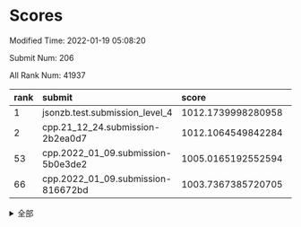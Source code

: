 # Scores

Modified Time: 2022-01-19 05:08:20

Submit Num: 206

All Rank Num: 41937

| rank |               submit               |       score        |       sigma        | pk_num |
| :--- | :--------------------------------- | :----------------- | :----------------- | :----- |
| 1    | jsonzb.test.submission_level_4     | 1012.1739998280958 | 0.8047137824043081 | 755    |
| 2    | cpp.21_12_24.submission-2b2ea0d7   | 1012.1064549842284 | 0.7950191863799659 | 817    |
| 53   | cpp.2022_01_09.submission-5b0e3de2 | 1005.0165192552594 | 0.7354798455734824 | 818    |
| 66   | cpp.2022_01_09.submission-816672bd | 1003.7367385720705 | 0.7208022193692356 | 819    |


<details>
<summary>全部</summary>

| rank |                 submit                 |       score        |       sigma        | pk_num |
| :--- | :------------------------------------- | :----------------- | :----------------- | :----- |
| 1    | jsonzb.test.submission_level_4         | 1012.1739998280958 | 0.8047137824043081 | 755    |
| 2    | cpp.21_12_24.submission-2b2ea0d7       | 1012.1064549842284 | 0.7950191863799659 | 817    |
| 3    | gobigger.level_3.submission_level_3_34 | 1011.8648644983432 | 0.7756927553370919 | 818    |
| 4    | gobigger.level_3.submission_level_3_31 | 1011.3482014897107 | 0.7602438711470645 | 811    |
| 5    | gobigger.level_3.submission_level_3_49 | 1011.2261074931708 | 0.7578408229083241 | 812    |
| 6    | gobigger.level_3.submission_level_3_3  | 1011.214815577376  | 0.7489074100047072 | 818    |
| 7    | gobigger.level_3.submission_level_3_17 | 1011.1051577181713 | 0.7543177557740158 | 816    |
| 8    | gobigger.level_3.submission_level_3_36 | 1011.0013128761882 | 0.77600068902811   | 816    |
| 9    | gobigger.level_3.submission_level_3_7  | 1010.9512177467514 | 0.7554889255729502 | 815    |
| 10   | gobigger.level_3.submission_level_3_16 | 1010.8507818497881 | 0.7765790356965636 | 810    |
| 11   | gobigger.level_3.submission_level_3_13 | 1010.7991547150156 | 0.7693546657997006 | 814    |
| 12   | gobigger.level_3.submission_level_3_41 | 1010.7798904873275 | 0.7680124431290366 | 814    |
| 13   | gobigger.level_3.submission_level_3_1  | 1010.6599319965038 | 0.7614568163579588 | 814    |
| 14   | gobigger.level_3.submission_level_3_45 | 1010.5119879977359 | 0.7522628771805066 | 814    |
| 15   | gobigger.level_3.submission_level_3_2  | 1010.4666349292365 | 0.7386593861998937 | 818    |
| 16   | gobigger.level_3.submission_level_3_48 | 1010.3623899254723 | 0.7466863568066004 | 816    |
| 17   | gobigger.level_3.submission_level_3_12 | 1010.2547471799527 | 0.7671383271660729 | 811    |
| 18   | gobigger.level_3.submission_level_3_0  | 1010.1761359341984 | 0.7639355568294433 | 818    |
| 19   | gobigger.level_3.submission_level_3_26 | 1010.1737146644269 | 0.7465273953502695 | 810    |
| 20   | gobigger.level_3.submission_level_3_28 | 1010.1594533213965 | 0.7491187829781338 | 814    |
| 21   | gobigger.level_3.submission_level_3_43 | 1010.112851554038  | 0.765020287969446  | 816    |
| 22   | gobigger.level_3.submission_level_3_8  | 1010.1122571883328 | 0.7435365692702629 | 817    |
| 23   | gobigger.level_3.submission_level_3_32 | 1010.0852323269094 | 0.7518679061110245 | 818    |
| 24   | gobigger.level_3.submission_level_3_37 | 1010.0661372811708 | 0.7417739188398849 | 817    |
| 25   | gobigger.level_3.submission_level_3_19 | 1010.0525138093022 | 0.7425299057328123 | 811    |
| 26   | gobigger.level_3.submission_level_3_42 | 1009.9601607386335 | 0.7308437991539016 | 817    |
| 27   | gobigger.level_3.submission_level_3_11 | 1009.93285121419   | 0.7518959522298148 | 808    |
| 28   | gobigger.level_3.submission_level_3_33 | 1009.9273052106055 | 0.7615131705492303 | 818    |
| 29   | gobigger.level_3.submission_level_3_27 | 1009.9160069024352 | 0.7718181957423326 | 815    |
| 30   | gobigger.level_3.submission_level_3_29 | 1009.7987224061081 | 0.7468217932091941 | 816    |
| 31   | gobigger.level_3.submission_level_3_21 | 1009.788655878781  | 0.772244616595471  | 813    |
| 32   | gobigger.level_3.submission_level_3_40 | 1009.769396915089  | 0.7371823627680735 | 819    |
| 33   | gobigger.level_3.submission_level_3_6  | 1009.7365775685274 | 0.7598453182912279 | 814    |
| 34   | gobigger.level_3.submission_level_3_15 | 1009.6953043703526 | 0.7276191759823684 | 816    |
| 35   | gobigger.level_3.submission_level_3_46 | 1009.5634438831097 | 0.7371853111557422 | 812    |
| 36   | gobigger.level_3.submission_level_3_5  | 1009.5112967272911 | 0.7418516356063938 | 812    |
| 37   | gobigger.level_3.submission_level_3_38 | 1009.4962814018622 | 0.7362882435323644 | 815    |
| 38   | gobigger.level_3.submission_level_3_47 | 1009.4325431858781 | 0.7406105695330081 | 817    |
| 39   | gobigger.level_3.submission_level_3_35 | 1009.366929788434  | 0.746833234229656  | 812    |
| 40   | gobigger.level_3.submission_level_3_25 | 1009.2881118675389 | 0.7612685782527516 | 814    |
| 41   | gobigger.level_3.submission_level_3_20 | 1009.1573196357049 | 0.7463514484981508 | 812    |
| 42   | gobigger.level_3.submission_level_3_30 | 1009.0792489465479 | 0.7391522356158596 | 812    |
| 43   | gobigger.level_3.submission_level_3_22 | 1009.0331553727567 | 0.7453884384478712 | 816    |
| 44   | gobigger.level_3.submission_level_3_18 | 1009.0170819824971 | 0.7636882159042256 | 817    |
| 45   | gobigger.level_3.submission_level_3_39 | 1008.7489346250582 | 0.741515124177906  | 818    |
| 46   | gobigger.level_3.submission_level_3_4  | 1008.5528074009865 | 0.7408271306165722 | 811    |
| 47   | gobigger.level_3.submission_level_3_10 | 1008.4848758707095 | 0.7401876557780678 | 815    |
| 48   | gobigger.level_3.submission_level_3_23 | 1008.4670086065165 | 0.7477594674479277 | 811    |
| 49   | gobigger.level_3.submission_level_3_24 | 1008.3580889057732 | 0.7429060096361726 | 812    |
| 50   | gobigger.level_3.submission_level_3_44 | 1008.0507048196177 | 0.731635706224072  | 816    |
| 51   | gobigger.level_3.submission_level_3_14 | 1007.8137703567867 | 0.7297987065120392 | 815    |
| 52   | gobigger.level_3.submission_level_3_9  | 1007.39921128375   | 0.7433040585014435 | 813    |
| 53   | cpp.2022_01_09.submission-5b0e3de2     | 1005.0165192552594 | 0.7354798455734824 | 818    |
| 54   | gobigger.level_1.submission_level_1_10 | 1004.5108438155605 | 0.7230075639776413 | 816    |
| 55   | gobigger.level_1.submission_level_1_2  | 1004.4896977545692 | 0.7169281407512459 | 812    |
| 56   | gobigger.level_1.submission_level_1_43 | 1004.425180317346  | 0.7227746410064168 | 817    |
| 57   | gobigger.level_1.submission_level_1_4  | 1004.3742024905554 | 0.7259526516710648 | 815    |
| 58   | gobigger.level_1.submission_level_1_28 | 1004.2723674912461 | 0.7205624720979593 | 816    |
| 59   | gobigger.level_1.submission_level_1_22 | 1004.2357715046364 | 0.7202899501924668 | 815    |
| 60   | gobigger.level_1.submission_level_1_15 | 1004.2056533379613 | 0.7273663888389207 | 821    |
| 61   | gobigger.level_1.submission_level_1_21 | 1003.9766753962944 | 0.7237931005332574 | 806    |
| 62   | gobigger.level_1.submission_level_1_49 | 1003.8908026166182 | 0.7102981632794849 | 818    |
| 63   | gobigger.level_1.submission_level_1_19 | 1003.872105883595  | 0.7196839177897814 | 815    |
| 64   | gobigger.level_1.submission_level_1_7  | 1003.7367813976954 | 0.7234148798979313 | 814    |
| 65   | gobigger.level_1.submission_level_1_45 | 1003.7367571362688 | 0.7160905013311426 | 815    |
| 66   | cpp.2022_01_09.submission-816672bd     | 1003.7367385720705 | 0.7208022193692356 | 819    |
| 67   | gobigger.level_1.submission_level_1_0  | 1003.6458238952742 | 0.7033147790363895 | 821    |
| 68   | gobigger.level_1.submission_level_1_36 | 1003.6411618978688 | 0.7156806156016511 | 818    |
| 69   | gobigger.level_1.submission_level_1_1  | 1003.5972653810448 | 0.7105373161875926 | 813    |
| 70   | gobigger.level_1.submission_level_1_17 | 1003.5656719145707 | 0.7194295459317448 | 814    |
| 71   | gobigger.level_1.submission_level_1_5  | 1003.5526413093697 | 0.7171200482160929 | 811    |
| 72   | gobigger.level_1.submission_level_1_34 | 1003.4402960482043 | 0.7212991959111165 | 814    |
| 73   | gobigger.level_1.submission_level_1_41 | 1003.4389337691301 | 0.717808783806959  | 814    |
| 74   | gobigger.level_1.submission_level_1_32 | 1003.4302569890499 | 0.7119511040492814 | 814    |
| 75   | gobigger.level_1.submission_level_1_44 | 1003.3932947295466 | 0.7305392124125901 | 819    |
| 76   | gobigger.level_1.submission_level_1_18 | 1003.342848646011  | 0.7236035133267    | 811    |
| 77   | gobigger.level_1.submission_level_1_27 | 1003.3421755036081 | 0.7183691392437337 | 814    |
| 78   | gobigger.level_1.submission_level_1_48 | 1003.3031922678425 | 0.7189310554842453 | 810    |
| 79   | gobigger.level_1.submission_level_1_24 | 1003.1987801455044 | 0.7244461828502211 | 811    |
| 80   | gobigger.level_1.submission_level_1_9  | 1003.07684952249   | 0.7203766359803497 | 817    |
| 81   | gobigger.level_1.submission_level_1_38 | 1003.0131965284661 | 0.6992761009557882 | 816    |
| 82   | gobigger.level_1.submission_level_1_11 | 1002.8830691956952 | 0.7173100249702181 | 813    |
| 83   | gobigger.level_1.submission_level_1_16 | 1002.8712869993872 | 0.7268591111910423 | 817    |
| 84   | gobigger.level_1.submission_level_1_46 | 1002.8590562309936 | 0.7148369893479626 | 809    |
| 85   | gobigger.level_1.submission_level_1_35 | 1002.8440845599927 | 0.7185100421203575 | 813    |
| 86   | gobigger.level_1.submission_level_1_8  | 1002.8393614030073 | 0.7352176663694948 | 813    |
| 87   | gobigger.level_1.submission_level_1_31 | 1002.7448816213051 | 0.718983072107714  | 811    |
| 88   | gobigger.level_1.submission_level_1_6  | 1002.7251631086602 | 0.7215609521996329 | 815    |
| 89   | gobigger.level_1.submission_level_1_23 | 1002.7062804273336 | 0.7090433042167269 | 817    |
| 90   | gobigger.level_1.submission_level_1_13 | 1002.692853978217  | 0.7084182749191339 | 819    |
| 91   | gobigger.level_1.submission_level_1_12 | 1002.6817429962454 | 0.7133729907750465 | 819    |
| 92   | gobigger.level_1.submission_level_1_3  | 1002.6170328869517 | 0.7094049029179968 | 814    |
| 93   | gobigger.level_1.submission_level_1_29 | 1002.5231750103704 | 0.7225926413736077 | 813    |
| 94   | gobigger.level_1.submission_level_1_37 | 1002.4949055856707 | 0.7119424412711035 | 818    |
| 95   | gobigger.level_1.submission_level_1_47 | 1002.425607000552  | 0.7215042028398274 | 811    |
| 96   | gobigger.level_1.submission_level_1_42 | 1002.3639867973367 | 0.7040868724892967 | 813    |
| 97   | gobigger.level_1.submission_level_1_26 | 1002.357970632785  | 0.7100110928148758 | 815    |
| 98   | gobigger.level_1.submission_level_1_33 | 1002.3562442046234 | 0.7101434060387724 | 813    |
| 99   | gobigger.level_1.submission_level_1_39 | 1002.2003162056288 | 0.7183442871325799 | 816    |
| 100  | gobigger.level_1.submission_level_1_20 | 1002.1448624902462 | 0.7127480809442669 | 815    |
| 101  | gobigger.level_1.submission_level_1_30 | 1002.0337078376213 | 0.7296210338219484 | 817    |
| 102  | gobigger.level_1.submission_level_1_14 | 1001.8718072460547 | 0.7306828119367914 | 811    |
| 103  | gobigger.level_1.submission_level_1_40 | 1001.8593357246984 | 0.7128158848426642 | 816    |
| 104  | gobigger.level_1.submission_level_1_25 | 1001.5541605175454 | 0.7343971678520064 | 812    |
| 105  | gobigger.random.submission_random_13   | 997.2382797933379  | 0.7132263936400206 | 818    |
| 106  | gobigger.random.submission_random_34   | 997.2258656290785  | 0.7133244053385163 | 814    |
| 107  | gobigger.random.submission_random_43   | 997.2128200845775  | 0.7069135670668444 | 814    |
| 108  | gobigger.random.submission_random_3    | 996.9954483148367  | 0.7243282185572185 | 820    |
| 109  | gobigger.random.submission_random_36   | 996.9675023898992  | 0.7197789830565651 | 816    |
| 110  | gobigger.random.submission_random_8    | 996.8682889027303  | 0.6983284156024512 | 811    |
| 111  | gobigger.random.submission_random_12   | 996.7915247967818  | 0.723455384956197  | 813    |
| 112  | gobigger.random.submission_random_42   | 996.771737778934   | 0.7318819224132626 | 815    |
| 113  | gobigger.random.submission_random_25   | 996.6807094863469  | 0.7207383356546272 | 816    |
| 114  | gobigger.random.submission_random_1    | 996.6707663764334  | 0.7056797428678341 | 814    |
| 115  | gobigger.random.submission_random_18   | 996.6459457208215  | 0.7143188662538138 | 814    |
| 116  | gobigger.random.submission_random_10   | 996.5542361184673  | 0.7136399556873888 | 816    |
| 117  | gobigger.random.submission_random_0    | 996.5457799286277  | 0.709823097819292  | 816    |
| 118  | gobigger.random.submission_random_21   | 996.5386741211597  | 0.7189939391970939 | 815    |
| 119  | gobigger.random.submission_random_27   | 996.5305393512776  | 0.7170412298313821 | 817    |
| 120  | gobigger.random.submission_random_45   | 996.520814482189   | 0.7161584946911828 | 809    |
| 121  | gobigger.random.submission_random_39   | 996.3432661135197  | 0.719535601570064  | 815    |
| 122  | gobigger.random.submission_random_14   | 996.2522908882603  | 0.7106723862394975 | 819    |
| 123  | gobigger.random.submission_random_15   | 996.2363654303402  | 0.7164558809003141 | 810    |
| 124  | gobigger.random.submission_random_46   | 996.2045438184015  | 0.7008953101860282 | 811    |
| 125  | gobigger.random.submission_random_24   | 996.1890640612758  | 0.7094158741351743 | 816    |
| 126  | gobigger.random.submission_random_17   | 996.0627159569168  | 0.7296127707923941 | 813    |
| 127  | gobigger.random.submission_random_31   | 996.0621453871155  | 0.7151614764352086 | 819    |
| 128  | gobigger.random.submission_random_19   | 996.0544204076192  | 0.707929450672441  | 814    |
| 129  | gobigger.random.submission_random_47   | 995.9490892446429  | 0.7120558067585462 | 812    |
| 130  | gobigger.random.submission_random_26   | 995.9232160654536  | 0.7047744658919849 | 817    |
| 131  | gobigger.random.submission_random_33   | 995.874113378674   | 0.699880691219736  | 815    |
| 132  | gobigger.random.submission_random_32   | 995.8460421007987  | 0.7389479670257554 | 813    |
| 133  | gobigger.random.submission_random_23   | 995.8433611940345  | 0.7202990577903075 | 813    |
| 134  | gobigger.random.submission_random_4    | 995.8357237458735  | 0.7231163372394244 | 813    |
| 135  | gobigger.random.submission_random_22   | 995.7949193342693  | 0.719051192519401  | 819    |
| 136  | gobigger.random.submission_random_30   | 995.7539077564578  | 0.7158950671104254 | 815    |
| 137  | gobigger.random.submission_random_44   | 995.7236906527365  | 0.722211238518066  | 811    |
| 138  | gobigger.random.submission_random_29   | 995.7155135807866  | 0.7294296884115224 | 806    |
| 139  | gobigger.random.submission_random_49   | 995.5862494002758  | 0.7087645055326987 | 816    |
| 140  | gobigger.random.submission_random_40   | 995.5848045682748  | 0.7089019491939035 | 812    |
| 141  | gobigger.random.submission_random_37   | 995.5420893368754  | 0.7181917197038954 | 814    |
| 142  | gobigger.random.submission_random_41   | 995.4400558245676  | 0.7333953146582816 | 817    |
| 143  | gobigger.random.submission_random_6    | 995.3831343242508  | 0.7218225076497495 | 814    |
| 144  | gobigger.random.submission_random_16   | 995.3234547326485  | 0.7147970875485268 | 818    |
| 145  | gobigger.random.submission_random_11   | 995.2844850264328  | 0.7248014655782866 | 816    |
| 146  | gobigger.random.submission_random_48   | 995.2599468790993  | 0.7050020036057233 | 814    |
| 147  | gobigger.random.submission_random_5    | 995.2519920759611  | 0.7372403756205145 | 811    |
| 148  | gobigger.random.submission_random_38   | 995.1696959745477  | 0.712379095089839  | 817    |
| 149  | gobigger.random.submission_random_35   | 995.0418039021573  | 0.7250495826716786 | 816    |
| 150  | gobigger.random.submission_random_9    | 994.9540956569432  | 0.7254878622071866 | 813    |
| 151  | gobigger.random.submission_random_20   | 994.8887119244541  | 0.730320490441934  | 813    |
| 152  | gobigger.random.submission_random_28   | 994.853219710936   | 0.7091676541239565 | 809    |
| 153  | gobigger.random.submission_random_7    | 994.7123896789186  | 0.7171344030635312 | 811    |
| 154  | gobigger.random.submission_random_2    | 994.5359939720564  | 0.7231754853740265 | 817    |
| 155  | gobigger.level_2.submission_level_2_33 | 994.2818549756654  | 0.7315624437844233 | 816    |
| 156  | gobigger.level_2.submission_level_2_45 | 994.1863455201523  | 0.7349464442845091 | 815    |
| 157  | gobigger.level_2.submission_level_2_21 | 993.6132852795613  | 0.7498528111154757 | 809    |
| 158  | gobigger.level_2.submission_level_2_20 | 993.5937205636681  | 0.7393064702694738 | 818    |
| 159  | gobigger.level_2.submission_level_2_31 | 993.341671635976   | 0.7418609056261064 | 817    |
| 160  | gobigger.level_2.submission_level_2_38 | 993.3296109301335  | 0.742980346861572  | 817    |
| 161  | gobigger.level_2.submission_level_2_7  | 993.1211877914865  | 0.7460088508223222 | 814    |
| 162  | gobigger.level_2.submission_level_2_29 | 993.0699806032275  | 0.7548718957547865 | 811    |
| 163  | gobigger.level_2.submission_level_2_27 | 993.0369228260832  | 0.7408581417956008 | 816    |
| 164  | gobigger.level_2.submission_level_2_4  | 993.0211090129393  | 0.743574078095023  | 811    |
| 165  | gobigger.level_2.submission_level_2_5  | 992.9974256078596  | 0.7477544666983171 | 816    |
| 166  | gobigger.level_2.submission_level_2_0  | 992.9246461308859  | 0.7271164031155488 | 809    |
| 167  | gobigger.level_2.submission_level_2_8  | 992.8536999880791  | 0.7293422586365074 | 820    |
| 168  | gobigger.level_2.submission_level_2_25 | 992.7976705351525  | 0.741235967488782  | 813    |
| 169  | gobigger.level_2.submission_level_2_17 | 992.7582301899062  | 0.732280020870704  | 810    |
| 170  | gobigger.level_2.submission_level_2_2  | 992.7050559276614  | 0.7671661865688579 | 813    |
| 171  | gobigger.level_2.submission_level_2_46 | 992.6943385302693  | 0.7571814770502252 | 814    |
| 172  | gobigger.level_2.submission_level_2_15 | 992.6551149965009  | 0.7526229926435399 | 816    |
| 173  | gobigger.level_2.submission_level_2_41 | 992.6377919533176  | 0.7434250043176409 | 813    |
| 174  | gobigger.level_2.submission_level_2_40 | 992.6150373417719  | 0.7300913999383272 | 816    |
| 175  | gobigger.level_2.submission_level_2_42 | 992.6067608725174  | 0.7592832786944534 | 808    |
| 176  | gobigger.level_2.submission_level_2_3  | 992.4757316603665  | 0.7467784022009806 | 816    |
| 177  | gobigger.level_2.submission_level_2_34 | 992.4008169581514  | 0.7549588926989194 | 815    |
| 178  | gobigger.level_2.submission_level_2_13 | 992.3406190162405  | 0.7561997021244493 | 812    |
| 179  | gobigger.level_2.submission_level_2_44 | 992.3215392085885  | 0.7652839138071498 | 811    |
| 180  | gobigger.level_2.submission_level_2_14 | 992.2087597150334  | 0.7634178902474374 | 821    |
| 181  | gobigger.level_2.submission_level_2_24 | 992.1659187753176  | 0.7451678885806791 | 819    |
| 182  | gobigger.level_2.submission_level_2_47 | 992.1481576225733  | 0.7647633889300189 | 816    |
| 183  | gobigger.level_2.submission_level_2_9  | 992.0880077553417  | 0.7388972453700328 | 815    |
| 184  | gobigger.level_2.submission_level_2_26 | 992.0357226968468  | 0.7421113147037296 | 818    |
| 185  | gobigger.level_2.submission_level_2_37 | 991.9373372342922  | 0.7649830826969314 | 809    |
| 186  | gobigger.level_2.submission_level_2_39 | 991.8985197293405  | 0.7510076926045278 | 816    |
| 187  | gobigger.level_2.submission_level_2_32 | 991.8280406688823  | 0.7787616196622068 | 818    |
| 188  | gobigger.level_2.submission_level_2_49 | 991.8081196014881  | 0.758876748211282  | 814    |
| 189  | gobigger.level_2.submission_level_2_18 | 991.6906927833063  | 0.7378436398846419 | 812    |
| 190  | gobigger.level_2.submission_level_2_36 | 991.6147250511797  | 0.7529207419815207 | 814    |
| 191  | gobigger.level_2.submission_level_2_35 | 991.5118115962342  | 0.7675370530385577 | 816    |
| 192  | gobigger.level_2.submission_level_2_48 | 991.2528913773598  | 0.7537179331946506 | 815    |
| 193  | gobigger.level_2.submission_level_2_1  | 991.2043525186447  | 0.7613316090268553 | 812    |
| 194  | gobigger.level_2.submission_level_2_43 | 991.0816356713544  | 0.7486537981574735 | 825    |
| 195  | gobigger.level_2.submission_level_2_12 | 990.9927221442665  | 0.7685110322477459 | 816    |
| 196  | gobigger.level_2.submission_level_2_16 | 990.8837341665197  | 0.7595576385214587 | 819    |
| 197  | gobigger.level_2.submission_level_2_6  | 990.8834145504641  | 0.7588408171283408 | 815    |
| 198  | gobigger.level_2.submission_level_2_28 | 990.6836836418679  | 0.7692064014191586 | 820    |
| 199  | gobigger.level_2.submission_level_2_11 | 990.5832882032223  | 0.7496503448306291 | 819    |
| 200  | gobigger.level_2.submission_level_2_10 | 990.411344863914   | 0.764357085587184  | 808    |
| 201  | gobigger.level_2.submission_level_2_30 | 990.3601134299713  | 0.7757606118659854 | 814    |
| 202  | gobigger.level_2.submission_level_2_22 | 989.8843678424693  | 0.7645402363955328 | 817    |
| 203  | gobigger.level_2.submission_level_2_23 | 989.7096249935731  | 0.7721607735192454 | 815    |
| 204  | gobigger.level_2.submission_level_2_19 | 989.185460578004   | 0.7777929452187164 | 815    |
| 205  | gobigger.none.submission_none_1        | 976.7309539322946  | 1.3813816178185772 | 812    |
| 206  | gobigger.none.submission_none_0        | 975.9083560296002  | 1.4194216978402998 | 818    |

</details>